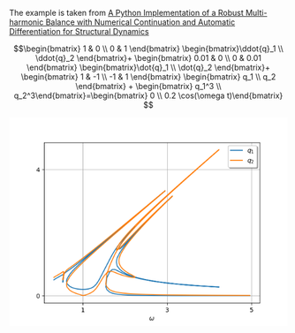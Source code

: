 The example is taken from [A Python Implementation of a Robust Multi-harmonic Balance with Numerical Continuation and Automatic Differentiation for Structural Dynamics](https://doi.org/10.1115/1.4062424)

$$\begin{bmatrix} 1 & 0 \\ 
0 & 1 \end{bmatrix} \begin{bmatrix}\ddot{q}_1 \\ 
\ddot{q}_2 \end{bmatrix}+ \begin{bmatrix} 0.01 & 0 \\
0 & 0.01 \end{bmatrix} \begin{bmatrix}\dot{q}_1 \\
\dot{q}_2 \end{bmatrix}+ \begin{bmatrix} 1 & -1 \\
-1 & 1 \end{bmatrix} \begin{bmatrix} q_1 \\
q_2 \end{bmatrix} + \begin{bmatrix} q_1^3 \\
q_2^3\end{bmatrix}=\begin{bmatrix} 0 \\
0.2 \cos(\omega t)\end{bmatrix}
$$


![Nonlinear frequency response](HBM.png)
